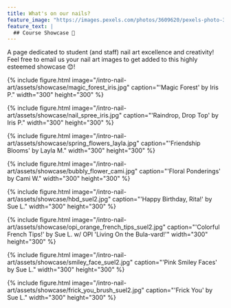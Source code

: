 ```yaml
---
title: What's on our nails?
feature_image: "https://images.pexels.com/photos/3609620/pexels-photo-3609620.jpeg?auto=compress&cs=tinysrgb&dpr=1&w=500"
feature_text: |
  ## Course Showcase 📸
---
```


A page dedicated to student (and staff) nail art excellence and creativity! Feel free to email us your nail art images to get added to this highly esteemed showcase 😊!

{% include figure.html image="/intro-nail-art/assets/showcase/magic_forest_iris.jpg" caption="'Magic Forest' by Iris P." width="300" height="300" %}

{% include figure.html image="/intro-nail-art/assets/showcase/nail_spree_iris.jpg" caption="'Raindrop, Drop Top' by Iris P." width="300" height="300" %}

{% include figure.html image="/intro-nail-art/assets/showcase/spring_flowers_layla.jpg" caption="'Friendship Blooms' by Layla M." width="300" height="300" %}

{% include figure.html image="/intro-nail-art/assets/showcase/bubbly_flower_cami.jpg" caption="'Floral Ponderings' by Cami W." width="300" height="300" %}

{% include figure.html image="/intro-nail-art/assets/showcase/hbd_suel2.jpg" caption="'Happy Birthday, Rita!' by Sue L." width="300" height="300" %}

{% include figure.html image="/intro-nail-art/assets/showcase/opi_orange_french_tips_suel2.jpg" caption="'Colorful French Tips!' by Sue L. w/ OPI 'Living On the Bula-vard!'" width="300" height="300" %}

{% include figure.html image="/intro-nail-art/assets/showcase/smiley_face_suel2.jpg" caption="'Pink Smiley Faces' by Sue L." width="300" height="300" %}

{% include figure.html image="/intro-nail-art/assets/showcase/frick_you_brush_suel2.jpg" caption="'Frick You' by Sue L." width="300" height="300" %}
